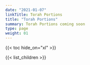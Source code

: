 ```yaml
---
date: "2021-01-07"
linkTitle: Torah Portions
title: "Torah Portions"
summary: Torah Portions coming soon
type: page
weight: 01
---
```




{{< toc hide_on="xl" >}}




{{< list_children >}}
